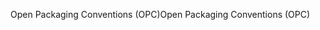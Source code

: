 <span data-ttu-id="24e56-101">Open Packaging Conventions (OPC)</span><span class="sxs-lookup"><span data-stu-id="24e56-101">Open Packaging Conventions (OPC)</span></span>